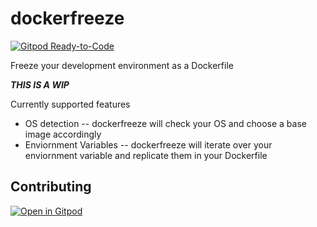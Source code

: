 # dockerfreeze

[![Gitpod Ready-to-Code](https://img.shields.io/badge/Gitpod-Ready--to--Code-blue?logo=gitpod)](https://gitpod.io/#https://github.com/gitpod-io/dockerfreeze)

Freeze your development environment as a Dockerfile

**_THIS IS A WIP_**

Currently supported features

- OS detection -- dockerfreeze will check your OS and choose a base image accordingly
- Enviornment Variables -- dockerfreeze will iterate over your enviornment variable and replicate them in your Dockerfile

## Contributing

[![Open in Gitpod](https://gitpod.io/button/open-in-gitpod.svg)](https://gitpod.io/#https://github.com/JesterOrNot/dockerfreeze)
